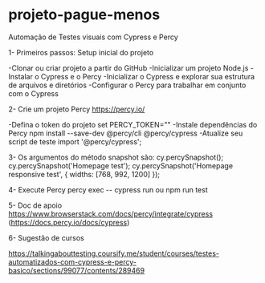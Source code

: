 # projeto-pague-menos
Automação de Testes visuais com Cypress e Percy

1- Primeiros passos: Setup inicial do projeto

-Clonar ou criar  projeto a partir do GitHub
 -Inicializar um projeto Node.js
 -Instalar o Cypress e o Percy
-Inicializar o Cypress e explorar sua estrutura de arquivos e diretórios
-Configurar o Percy para trabalhar em conjunto com o Cypress

2- Crie um projeto Percy
<https://percy.io/>

-Defina o token do projeto  set PERCY_TOKEN="<your token here>"
-Instale dependências do Percy npm install --save-dev @percy/cli @percy/cypress
-Atualize seu script de teste import '@percy/cypress';


3- Os argumentos do método snapshot são:
cy.percySnapshot();
cy.percySnapshot('Homepage test');
cy.percySnapshot('Homepage responsive test', { widths: [768, 992, 1200] });

4- Execute Percy percy exec -- cypress run ou npm run test



5- Doc de apoio
https://www.browserstack.com/docs/percy/integrate/cypress
(https://docs.percy.io/docs/cypress)



6- Sugestão de cursos

https://talkingabouttesting.coursify.me/student/courses/testes-automatizados-com-cypress-e-percy-basico/sections/99077/contents/289469

